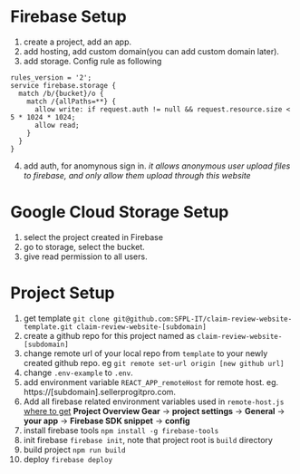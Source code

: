 # Firebase Setup
1. create a project, add an app.
2. add hosting, add custom domain(you can add custom domain later).
3. add storage. Config rule as following
```
rules_version = '2';
service firebase.storage {
  match /b/{bucket}/o {
    match /{allPaths=**} {
      allow write: if request.auth != null && request.resource.size < 5 * 1024 * 1024;
      allow read;
    }
  }
}
```
4. add auth, for anomynous sign in. *it allows anonymous user upload files to firebase, and only allow them upload through this website*

# Google Cloud Storage Setup
1. select the project created in Firebase
2. go to storage, select the bucket.
3. give read permission to all users.

# Project Setup
1. get template `git clone git@github.com:SFPL-IT/claim-review-website-template.git claim-review-website-[subdomain]`
2. create a github repo for this project named as `claim-review-website-[subdomain]`
3. change remote url of your local repo from `template` to your newly created github repo. eg `git remote set-url origin [new github url]`
4. change `.env-example` to `.env`.
5. add environment variable `REACT_APP_remoteHost` for remote host. eg. https://[subdomain].sellerprogitpro.com.
6. Add all firebase related environment variables used in `remote-host.js` [where to get](https://support.google.com/firebase/answer/7015592)  **Project Overview Gear** -> **project settings** -> **General** -> **your app** -> **Firebase SDK snippet** -> **config**
7. install firebase tools `npm install -g firebase-tools`
8. init firebase `firebase init`, note that project root is `build` directory
9. build project `npm run build`
10. deploy `firebase deploy`

